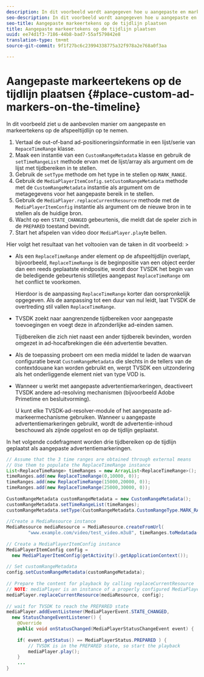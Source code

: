 ```yaml
---
description: In dit voorbeeld wordt aangegeven hoe u aangepaste en markeertekens op de afspeeltijdlijn kunt opnemen.
seo-description: In dit voorbeeld wordt aangegeven hoe u aangepaste en markeertekens op de afspeeltijdlijn kunt opnemen.
seo-title: Aangepaste markeertekens op de tijdlijn plaatsen
title: Aangepaste markeertekens op de tijdlijn plaatsen
uuid: ee74d1f3-7186-44b8-bad7-55af579842e8
translation-type: tm+mt
source-git-commit: 9f1f27bc6c23994338775a32f978a2e768a0f3aa

---
```



# Aangepaste markeertekens op de tijdlijn plaatsen {#place-custom-ad-markers-on-the-timeline}

In dit voorbeeld ziet u de aanbevolen manier om aangepaste en markeertekens op de afspeeltijdlijn op te nemen.

1. Vertaal de out-of-band ad-positioneringsinformatie in een lijst/serie van `RepaceTimeRange` klasse.
1. Maak een instantie van een `CustomRangeMetadata` klasse en gebruik de `setTimeRangeList` methode ervan met de lijst/array als argument om de lijst met tijdbereiken in te stellen.
1. Gebruik de `setType` methode om het type in te stellen op `MARK_RANGE`.
1. Gebruik de `MediaPlayerItemConfig.setCustomRangeMetadata` methode met de `CustomRangeMetadata` instantie als argument om de metagegevens voor het aangepaste bereik in te stellen.
1. Gebruik de `MediaPlayer.replaceCurrentResource` methode met de `MediaPlayerItemConfig` instantie als argument om de nieuwe bron in te stellen als de huidige bron.
1. Wacht op een `STATE_CHANGED` gebeurtenis, die meldt dat de speler zich in de `PREPARED` toestand bevindt.
1. Start het afspelen van video door `MediaPlayer.play`te bellen.

Hier volgt het resultaat van het voltooien van de taken in dit voorbeeld: >
* Als een `ReplaceTimeRange` ander element op de afspeeltijdlijn overlapt, bijvoorbeeld, `ReplaceTimeRange` is de beginpositie van een object eerder dan een reeds geplaatste eindpositie, wordt door TVSDK het begin van de beledigende gebeurtenis stilletjes aangepast `ReplaceTimeRange` om het conflict te voorkomen.

   Hierdoor is de aanpassing `ReplaceTimeRange` korter dan oorspronkelijk opgegeven. Als de aanpassing tot een duur van nul leidt, laat TVSDK de overtreding stil vallen `ReplaceTimeRange`.

* TVSDK zoekt naar aangrenzende tijdbereiken voor aangepaste toevoegingen en voegt deze in afzonderlijke ad-einden samen.

   Tijdbereiken die zich niet naast een ander tijdbereik bevinden, worden omgezet in ad-hocafbrekingen die één advertentie bevatten.
* Als de toepassing probeert om een media middel te laden de waarvan configuratie bevat `CustomRangeMetadata` die slechts in de tellers van de contextdouane kan worden gebruikt en, werpt TVSDK een uitzondering als het onderliggende element niet van type VOD is.
* Wanneer u werkt met aangepaste advertentiemarkeringen, deactiveert TVSDK andere ad-resolving mechanismen (bijvoorbeeld Adobe Primetime en besluitvorming).

   U kunt elke TVSDK-ad-resolver-module of het aangepaste ad-markeermechanisme gebruiken. Wanneer u aangepaste advertentiemarkeringen gebruikt, wordt de advertentie-inhoud beschouwd als zijnde opgelost en op de tijdlijn geplaatst.

In het volgende codefragment worden drie tijdbereiken op de tijdlijn geplaatst als aangepaste advertentiemarkeringen.

```java
// Assume that the 3 time ranges are obtained through external means 
// Use them to populate the ReplaceTimeRange instance 
List<ReplaceTimeRange> timeRanges = new ArrayList<ReplaceTimeRange>(); 
timeRanges.add(new ReplaceTimeRange(0,10000, 0)); 
timeRanges.add(new ReplaceTimeRange(15000,20000, 0)); 
timeRanges.add(new ReplaceTimeRange(25000,30000, 0)); 
 
CustomRangeMetadata customRangeMetadata = new CustomRangeMetadata(); 
customRangeMetadata.setTimeRangeList(timeRanges); 
customRangeMetadata.setType(CustomRangeMetadata.CustomRangeType.MARK_RANGE); 
 
//Create a MediaResource instance 
MediaResource mediaResource = MediaResource.createFromUrl( 
        "www.example.com/video/test_video.m3u8", timeRanges.toMedatada(null)); 
 
// Create a MediaPlayerItemConfig instance 
MediaPlayerItemConfig config =  
  new MediaPlayerItemConfig(getActivity().getApplicationContext()); 
 
// Set customRangeMetadata 
config.setCustomRangeMetadata(customRangeMetadata); 
 
// Prepare the content for playback by calling replaceCurrentResource 
// NOTE: mediaPlayer is an instance of a properly configured MediaPlayer  
mediaPlayer.replaceCurrentResource(mediaResource, config); 
 
// wait for TVSDK to reach the PREPARED state 
mediaPlayer.addEventListener(MediaPlayerEvent.STATE_CHANGED,  
  new StatusChangeEventListener() { 
    @Override 
    public void onStatusChanged(MediaPlayerStatusChangeEvent event) { 
 
    if( event.getStatus() == MediaPlayerStatus.PREPARED ) { 
        // TVSDK is in the PREPARED state, so start the playback  
        mediaPlayer.play(); 
    } 
    ... 
}
```
